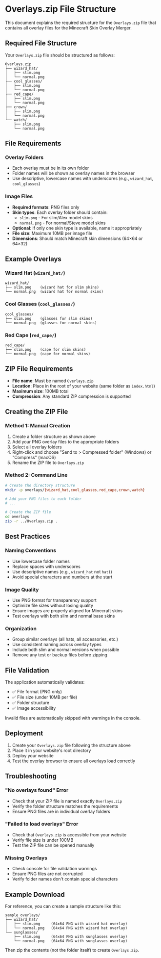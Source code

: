 # Overlays.zip File Structure

This document explains the required structure for the `Overlays.zip` file that contains all overlay files for the Minecraft Skin Overlay Merger.

## Required File Structure

Your `Overlays.zip` file should be structured as follows:

```
Overlays.zip
├── wizard_hat/
│   ├── slim.png
│   └── normal.png
├── cool_glasses/
│   ├── slim.png
│   └── normal.png
├── red_cape/
│   ├── slim.png
│   └── normal.png
├── crown/
│   ├── slim.png
│   └── normal.png
└── watch/
    ├── slim.png
    └── normal.png
```

## File Requirements

### Overlay Folders
- Each overlay must be in its own folder
- Folder names will be shown as overlay names in the browser
- Use descriptive, lowercase names with underscores (e.g., `wizard_hat`, `cool_glasses`)

### Image Files
- **Required formats**: PNG files only
- **Skin types**: Each overlay folder should contain:
  - `slim.png` - For slim/Alex model skins
  - `normal.png` - For normal/Steve model skins
- **Optional**: If only one skin type is available, name it appropriately
- **File size**: Maximum 10MB per image file
- **Dimensions**: Should match Minecraft skin dimensions (64×64 or 64×32)

## Example Overlays

### Wizard Hat (`wizard_hat/`)
```
wizard_hat/
├── slim.png    (wizard hat for slim skins)
└── normal.png  (wizard hat for normal skins)
```

### Cool Glasses (`cool_glasses/`)
```
cool_glasses/
├── slim.png    (glasses for slim skins)
└── normal.png  (glasses for normal skins)
```

### Red Cape (`red_cape/`)
```
red_cape/
├── slim.png    (cape for slim skins)
└── normal.png  (cape for normal skins)
```

## ZIP File Requirements

- **File name**: Must be named `Overlays.zip`
- **Location**: Place in the root of your website (same folder as `index.html`)
- **Maximum size**: 100MB total
- **Compression**: Any standard ZIP compression is supported

## Creating the ZIP File

### Method 1: Manual Creation
1. Create a folder structure as shown above
2. Add your PNG overlay files to the appropriate folders
3. Select all overlay folders
4. Right-click and choose "Send to > Compressed folder" (Windows) or "Compress" (macOS)
5. Rename the ZIP file to `Overlays.zip`

### Method 2: Command Line
```bash
# Create the directory structure
mkdir -p overlays/{wizard_hat,cool_glasses,red_cape,crown,watch}

# Add your PNG files to each folder
# ...

# Create the ZIP file
cd overlays
zip -r ../Overlays.zip .
```

## Best Practices

### Naming Conventions
- Use lowercase folder names
- Replace spaces with underscores
- Use descriptive names (e.g., `wizard_hat` not `hat1`)
- Avoid special characters and numbers at the start

### Image Quality
- Use PNG format for transparency support
- Optimize file sizes without losing quality
- Ensure images are properly aligned for Minecraft skins
- Test overlays with both slim and normal base skins

### Organization
- Group similar overlays (all hats, all accessories, etc.)
- Use consistent naming across overlay types
- Include both slim and normal versions when possible
- Remove any test or backup files before zipping

## File Validation

The application automatically validates:
- ✅ File format (PNG only)
- ✅ File size (under 10MB per file)
- ✅ Folder structure
- ✅ Image accessibility

Invalid files are automatically skipped with warnings in the console.

## Deployment

1. Create your `Overlays.zip` file following the structure above
2. Place it in your website's root directory
3. Deploy your website
4. Test the overlay browser to ensure all overlays load correctly

## Troubleshooting

### "No overlays found" Error
- Check that your ZIP file is named exactly `Overlays.zip`
- Verify the folder structure matches the requirements
- Ensure PNG files are in individual overlay folders

### "Failed to load overlays" Error
- Check that `Overlays.zip` is accessible from your website
- Verify file size is under 100MB
- Test the ZIP file can be opened manually

### Missing Overlays
- Check console for file validation warnings
- Ensure PNG files are not corrupted
- Verify folder names don't contain special characters

## Example Download

For reference, you can create a sample structure like this:

```
sample_overlays/
├── wizard_hat/
│   ├── slim.png     (64x64 PNG with wizard hat overlay)
│   └── normal.png   (64x64 PNG with wizard hat overlay)
└── sunglasses/
    ├── slim.png     (64x64 PNG with sunglasses overlay)
    └── normal.png   (64x64 PNG with sunglasses overlay)
```

Then zip the contents (not the folder itself) to create `Overlays.zip`.